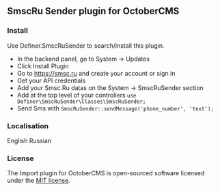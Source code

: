 ## SmscRu Sender plugin for OctoberCMS

### Install
Use Definer.SmscRuSender to search/install this plugin.

* In the backend panel, go to System -> Updates
* Click Install Plugin
* Go to https://smsc.ru and create your account or sign in
* Get your API credentials
* Add your Smsc.Ru datas on the System -> SmscRuSender section
* Add at the top level of your controllers `use Definer\SmscRuSender\Classes\SmscRuSender;`
* Send Sms with `SmscRuSender::sendMessage('phone_number', 'text');`

### Localisation
English
Russian

### License
The Import plugin for OctoberCMS is open-sourced software licensed under the [MIT license](http://opensource.org/licenses/MIT).